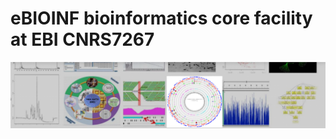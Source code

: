 # eBIOINF bioinformatics core facility at EBI CNRS7267
![](repository-open-graph-template%20(1).png)


